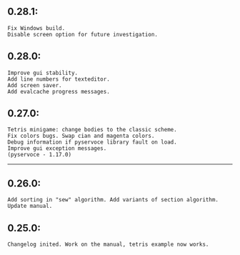 ## 0.28.1:
	Fix Windows build.
	Disable screen option for future investigation.

## 0.28.0:
	Improve gui stability.
	Add line numbers for texteditor.
	Add screen saver.
	Add evalcache progress messages. 

## 0.27.0:
	Tetris minigame: change bodies to the classic scheme. 
	Fix colors bugs. Swap cian and magenta colors.
	Debug information if pyservoce library fault on load.
	Improve gui exception messages.
	(pyservoce - 1.17.0)

-------------------------------------------------------------------
## 0.26.0: 
	Add sorting in "sew" algorithm. Add variants of section algorithm. Update manual. 

## 0.25.0: 
	Changelog inited. Work on the manual, tetris example now works. 

